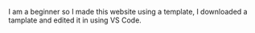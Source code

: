 I am a beginner so I made this website using a template, I downloaded a tamplate and edited it in using VS Code.
